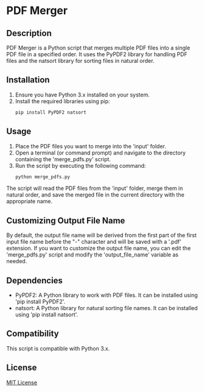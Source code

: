 # PDF Merger

## Description
PDF Merger is a Python script that merges multiple PDF files into a single PDF file in a specified order. It uses the PyPDF2 library for handling PDF files and the natsort library for sorting files in natural order.

## Installation
1. Ensure you have Python 3.x installed on your system.
2. Install the required libraries using pip:
    ```python
    pip install PyPDF2 natsort
    ```

## Usage
1. Place the PDF files you want to merge into the 'input' folder.
2. Open a terminal (or command prompt) and navigate to the directory containing the 'merge_pdfs.py' script.
3. Run the script by executing the following command:
    ```python
    python merge_pdfs.py
    ```

The script will read the PDF files from the 'input' folder, merge them in natural order, and save the merged file in the current directory with the appropriate name.

## Customizing Output File Name
By default, the output file name will be derived from the first part of the first input file name before the "-" character and will be saved with a '.pdf' extension. If you want to customize the output file name, you can edit the 'merge_pdfs.py' script and modify the 'output_file_name' variable as needed.

## Dependencies
- PyPDF2: A Python library to work with PDF files. It can be installed using 'pip install PyPDF2'.
- natsort: A Python library for natural sorting file names. It can be installed using 'pip install natsort'.

## Compatibility
This script is compatible with Python 3.x.

## License
[MIT License](LICENSE)
